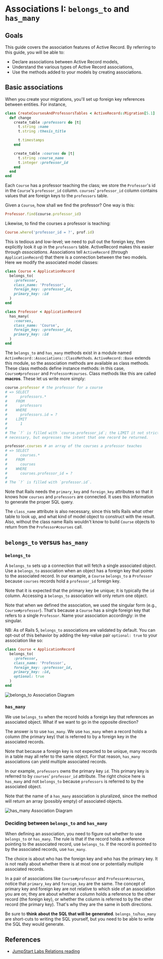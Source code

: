 # Associations I: `belongs_to` and `has_many`

## Goals

This guide covers the association features of Active Record. By
referring to this guide, you will be able to:

* Declare associations between Active Record models,
* Understand the various types of Active Record associations,
* Use the methods added to your models by creating associations.

## Basic associations

When you create your migrations, you'll set up foreign key references
between entities. For instance,

```ruby
class CreateCoursesAndProfessorsTables < ActiveRecord::Migration[5.1]
  def change
    create_table :professors do |t|
      t.string :name
      t.string :thesis_title

      t.timestamps
    end

    create_table :courses do |t|
      t.string :course_name
      t.integer :professor_id
    end
  end
end
```

Each `Course` has a professor teaching the class; we store the
`Professor`'s id in the `Course`'s `professor_id` column.  `courses`'
`professor_id` column contains values that are foreign keys to the
`professors` table.

Given a `Course`, how shall we find the professor? One way is this:

```ruby
Professor.find(course.professor_id)
```

Likewise, to find the courses a professor is teaching:

```ruby
Course.where('professor_id = ?', prof.id)
```

This is tedious and low-level; we need to pull out the foreign key,
then explicitly look it up in the `professors` table. ActiveRecord
makes this easier through *associations*. Associations tell
`ActiveRecord` (through `ApplicationRecord`) that there is a connection
between the two models. Here we modify the associated model classes:

```ruby
class Course < ApplicationRecord
  belongs_to(
    :professor,
    class_name: 'Professor',
    foreign_key: :professor_id,
    primary_key: :id
  )
end

class Professor < ApplicationRecord
  has_many(
    :courses,
    class_name: 'Course',
    foreign_key: :professor_id,
    primary_key: :id
  )
end
```

The `belongs_to` and `has_many` methods exist in a module named
`ActiveRecord::Associations::ClassMethods`. `ActiveRecord::Base`
extends this module, so the association methods are available as class
methods. These class methods define instance methods: in this case,
`Course#professor` and `Professor#courses`. Class methods like this
are called **macros**. These let us write more simply:

```ruby
course.professor # the professor for a course
# => SELECT
#      professors.*
#    FROM
#      professors
#    WHERE
#      professors.id = ?
#    LIMIT
#      1
#
# The `?` is filled with `course.professor_id`; the LIMIT it not strictly
# necessary, but expresses the intent that one record be returned.

professor.courses # an array of the courses a professor teaches
# => SELECT
#      courses.*
#    FROM
#      courses
#    WHERE
#      courses.professor_id = ?
#
# The `?` is filled with `professor.id`.
```

Note that Rails needs the `primary_key` and `foreign_key` attributes
so that it knows how `courses` and `professors` are connected. It uses
this information to generate the proper SQL query.

The `class_name` attribute is also necessary, since this tells Rails
what other table to look up, and what kind of model object to
construct with the result. Also, without the class name Rails wouldn't
know to build `Course` objects to return from the `Professor#courses`
call.

## `belongs_to` versus `has_many`

### `belongs_to`

A `belongs_to` sets up a connection that will fetch a single
associated object. Use a `belongs_to` association when an object has a
foreign key that points to the associated record. In our example, a
`Course` `belongs_to` a `Professor` because `courses` records hold a
`professor_id` foreign key.

Note that it is expected that the primary key be unique; it is
typically the `id` column. Accessing a `belongs_to` association will
only return one object.

Note that when we defined the association, we used the singular form
(e.g., `Course#professor`). That's because a `Course` has a single
foreign key that refers to a single `Professor`. Name your association
accordingly: in the singular.

NB: As of Rails 5, `belongs_to` associations are validated by default. You can
opt-out of this behavior by adding the key-value pair `optional: true` to your
association like so:

```ruby
class Course < ApplicationRecord
  belongs_to(
    :professor,
    class_name: 'Professor',
    foreign_key: :professor_id,
    primary_key: :id,
    optional: true
  )
end
```

![belongs_to Association Diagram](http://guides.rubyonrails.org/images/belongs_to.png)

### `has_many`

We use `belongs_to` when the record holds a foreign key that
references an associated object. What if we want to go in the opposite
direction?

The answer is to use `has_many`. We use `has_many` when a record holds
a column (the primary key) that is referred to by a foreign key in the
associated records.

Note that because a foreign key is not expected to be unique, many
records in a table may all refer to the same object. For that reason,
`has_many` associations can yield multiple associated records.

In our example, `professors` owns the primary key `id`. This primary
key is referred to by `courses`' `professor_id` attribute. The right
choice here is `has_many` and not `belongs_to` because `professors` is
referred to by the associated object.

Note that the name of a `has_many` association is pluralized, since
the method will return an array (possibly empty) of associated
objects.

![has_many Association Diagram](http://guides.rubyonrails.org/images/has_many.png)

### Deciding between `belongs_to` and `has_many`

When defining an association, you need to figure out whether to use
`belongs_to` or `has_many`. The rule is that if the record holds a
reference pointing to the associated record, use `belongs_to`. If the
record is pointed to by the associated records, use `has_many`.

The choice is about who has the foreign key and who has the primary
key. It is not really about whether there is at most one or
potentially multiple associated records.

In a pair of associations like `Course#professor` and
`Professor#courses`, notice that `primary_key` and `foreign_key` are
the same. The concept of primary key and foreign key are not relative
to which side of an association you are on; they are about whether a
column holds a reference to the other record (the foreign key), or
whether the column is referred to by the other record (the primary
key). That's why they are the same in both directions.

Be sure to **think about the SQL that will be
generated**. `belongs_to`/`has_many` are short-cuts to writing the SQL
yourself, but you need to be able to write the SQL they would
generate.

## References

* [JumpStart Labs Relations reading][js-relations]

[js-relations]: http://tutorials.jumpstartlab.com/topics/models/relationships.html
